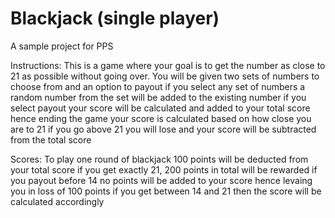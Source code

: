 # Blackjack (single player)

A sample project for PPS 

Instructions:
This is a game where your goal is to get the 
number as close to 21 as possible without going over.
You will be given two sets of numbers to choose from and an option to payout
if you select any set of numbers a random number from the set will be added to the existing number
if you select payout your score will be calculated and added to your total score hence ending the game
your score is calculated based on how close you are to 21 if you go above 21 you will lose and your score will be subtracted from the total score

Scores:
To play one round of blackjack 100 points will be deducted from your total score
if you get exactly 21, 200 points in total will be rewarded
if you payout before 14 no points will be added to your score hence levaing you in loss of 100 points
if you get between 14 and 21 then the score will be calculated accordingly